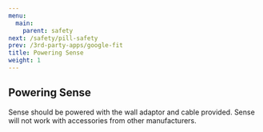 ```yaml
---
menu:
  main:
    parent: safety
next: /safety/pill-safety
prev: /3rd-party-apps/google-fit
title: Powering Sense
weight: 1
---
```


## Powering Sense


Sense should be powered with the wall adaptor and cable provided. Sense will not work with accessories from other manufacturers.
